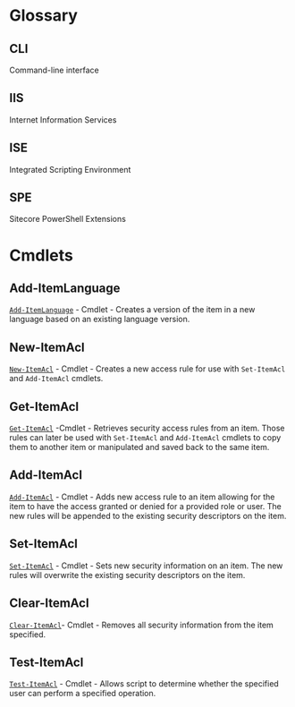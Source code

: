 # Glossary

## CLI

Command-line interface

## IIS

Internet Information Services

## ISE

Integrated Scripting Environment

## SPE

Sitecore PowerShell Extensions

# Cmdlets

## Add-ItemLanguage
[`Add-ItemLanguage`](appendix/commands/Add-ItemLanguage.html) - Cmdlet - Creates a version of the item in a new language based on an existing language version.

## New-ItemAcl
[`New-ItemAcl`](appendix/commands/New-ItemAcl.html) - Cmdlet - Creates a new access rule for use with `Set-ItemAcl` and `Add-ItemAcl` cmdlets.

## Get-ItemAcl
[`Get-ItemAcl`](appendix/commands/Get-ItemAcl.html) -Cmdlet - Retrieves security access rules from an item. Those rules can later be used with `Set-ItemAcl` and `Add-ItemAcl` cmdlets to copy them to another item or manipulated and saved back to the same item.

## Add-ItemAcl
[`Add-ItemAcl`](appendix/commands/Add-ItemAcl.html) - Cmdlet - Adds new access rule to an item allowing for the item to have the access granted or denied for a provided role or user. The new rules will be appended to the existing security descriptors on the item.

## Set-ItemAcl
[`Set-ItemAcl`](appendix/commands/Set-ItemAcl.html) - Cmdlet - Sets new security information on an item. The new rules will overwrite the existing security descriptors on the item.

## Clear-ItemAcl
[`Clear-ItemAcl`](appendix/commands/Clear-ItemAcl.html)- Cmdlet - Removes all security information from the item specified.

## Test-ItemAcl
[`Test-ItemAcl`](appendix/commands/Test-ItemAcl.html) - Cmdlet - Allows script to determine whether the specified user can perform a specified operation.
